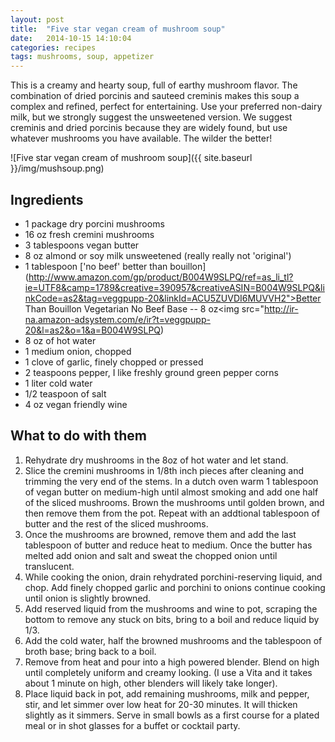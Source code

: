 ```yaml
---
layout: post
title:  "Five star vegan cream of mushroom soup"
date:   2014-10-15 14:10:04
categories: recipes
tags: mushrooms, soup, appetizer
---
```


This is a creamy and hearty soup, full of earthy mushroom flavor. The combination of dried porcinis and sauteed creminis makes this soup a complex and refined, perfect for entertaining. Use your preferred non-dairy milk, but we strongly suggest the unsweetened version. We suggest creminis and dried porcinis because they are widely found, but use whatever mushrooms you have available. The wilder the better!

![Five star vegan cream of mushroom soup]({{ site.baseurl }}/img/mushsoup.png)

## Ingredients
- 1 package dry porcini mushrooms
- 16 oz fresh cremini mushrooms
- 3 tablespoons vegan butter 
- 8 oz almond or soy milk unsweetened (really really not 'original')
- 1 tablespoon ['no beef' better than bouillon](http://www.amazon.com/gp/product/B004W9SLPQ/ref=as_li_tl?ie=UTF8&camp=1789&creative=390957&creativeASIN=B004W9SLPQ&linkCode=as2&tag=veggpupp-20&linkId=ACU5ZUVDI6MUVVH2">Better Than Bouillon Vegetarian No Beef Base -- 8 oz</a><img src="http://ir-na.amazon-adsystem.com/e/ir?t=veggpupp-20&l=as2&o=1&a=B004W9SLPQ)
- 8 oz of hot water 
- 1 medium onion, chopped
- 1 clove of garlic, finely chopped or pressed
- 2 teaspoons pepper, I like freshly ground green pepper corns 
- 1 liter cold water 
- 1/2 teaspoon of salt
- 4 oz vegan friendly wine

## What to do with them

1. Rehydrate dry mushrooms in the 8oz of hot water and let stand. 
2. Slice the cremini mushrooms in 1/8th inch pieces after cleaning and trimming the very end of the stems. In a dutch oven warm 1 tablespoon of vegan butter on medium-high until almost smoking and add one half of the sliced mushrooms. Brown the mushrooms until golden brown, and then remove them from the pot. Repeat with an addtional tablespoon of butter and the rest of the sliced mushrooms.
3. Once the mushrooms are browned, remove them and add the last tablespoon of butter and reduce heat to medium. Once the butter has melted add onion and salt and sweat the chopped onion until translucent. 
4. While cooking the onion, drain rehydrated porchini-reserving liquid, and chop. Add finely chopped garlic and porchini to onions continue cooking until onion is slightly browned. 
5. Add reserved liquid from the mushrooms and wine to pot, scraping the bottom to remove any stuck on bits, bring to a boil and reduce liquid by 1/3. 
6. Add the cold water, half the browned mushrooms and the tablespoon of broth base; bring back to a boil. 
7. Remove from heat and pour into a high powered blender. Blend on high until completely uniform and creamy looking. (I use a Vita and it takes about 1 minute on high, other blenders will likely take longer). 
8. Place liquid back in pot, add remaining mushrooms, milk and pepper, stir, and let simmer over low heat for 20-30 minutes. It will thicken slightly as it simmers. Serve in small bowls as a first course for a plated meal or in shot glasses for a buffet or cocktail party. 